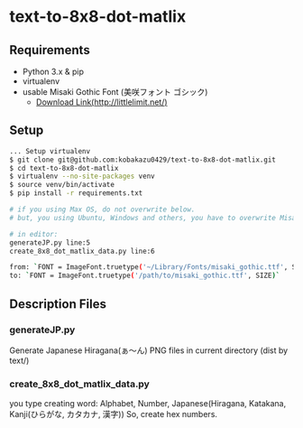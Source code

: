 # text-to-8x8-dot-matlix

## Requirements

- Python 3.x & pip
- virtualenv
- usable Misaki Gothic Font (美咲フォント ゴシック)
  - [Download Link(http://littlelimit.net/)](http://littlelimit.net/)

## Setup

```bash
... Setup virtualenv
$ git clone git@github.com:kobakazu0429/text-to-8x8-dot-matlix.git
$ cd text-to-8x8-dot-matlix
$ virtualenv --no-site-packages venv
$ source venv/bin/activate
$ pip install -r requirements.txt

# if you using Max OS, do not overwrite below.
# but, you using Ubuntu, Windows and others, you have to overwrite Misaki Font PATH

# in editor:
generateJP.py line:5
create_8x8_dot_matlix_data.py line:6

from: `FONT = ImageFont.truetype('~/Library/Fonts/misaki_gothic.ttf', SIZE)`
to: `FONT = ImageFont.truetype('/path/to/misaki_gothic.ttf', SIZE)`
```

## Description Files

### generateJP.py

Generate Japanese Hiragana(ぁ〜ん) PNG files in current directory (dist by text/)

### create_8x8_dot_matlix_data.py

you type creating word: Alphabet, Number, Japanese(Hiragana, Katakana, Kanji(ひらがな, カタカナ, 漢字))
So, create hex numbers.
